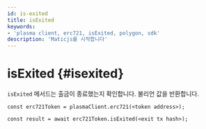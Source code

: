 ```yaml
---
id: is-exited
title: isExited
keywords:
- 'plasma client, erc721, isExited, polygon, sdk'
description: 'Maticjs를 시작합니다'
---
```


# isExited {#isexited}

`isExited` 메서드는 출금이 종료했는지 확인합니다. 불리언 값을 반환합니다.

```
const erc721Token = plasmaClient.erc721(<token address>);

const result = await erc721Token.isExited(<exit tx hash>);

```
